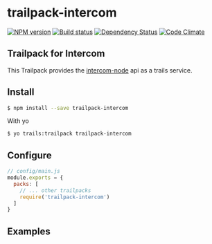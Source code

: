 # trailpack-intercom

[![NPM version][npm-image]][npm-url]
[![Build status][ci-image]][ci-url]
[![Dependency Status][daviddm-image]][daviddm-url]
[![Code Climate][codeclimate-image]][codeclimate-url]

## Trailpack for Intercom
This Trailpack provides the [intercom-node](https://github.com/intercom/intercom-node) api as a trails service.

## Install

```sh
$ npm install --save trailpack-intercom
```
With yo
```sh
$ yo trails:trailpack trailpack-intercom
```

## Configure

```js
// config/main.js
module.exports = {
  packs: [
    // ... other trailpacks
    require('trailpack-intercom')
  ]
}
```

## Examples

[npm-image]: https://img.shields.io/npm/v/trailpack-intercom.svg?style=flat-square
[npm-url]: https://npmjs.org/package/trailpack-intercom
[ci-image]: https://img.shields.io/travis/scott-wyatt/trailpack-intercom/master.svg?style=flat-square
[ci-url]: https://travis-ci.org/scott-wyatt/trailpack-intercom
[daviddm-image]: http://img.shields.io/david/scott-wyatt/trailpack-intercom.svg?style=flat-square
[daviddm-url]: https://david-dm.org/scott-wyatt/trailpack-intercom
[codeclimate-image]: https://img.shields.io/codeclimate/github/scott-wyatt/trailpack-intercom.svg?style=flat-square
[codeclimate-url]: https://codeclimate.com/github/scott-wyatt/trailpack-intercom

